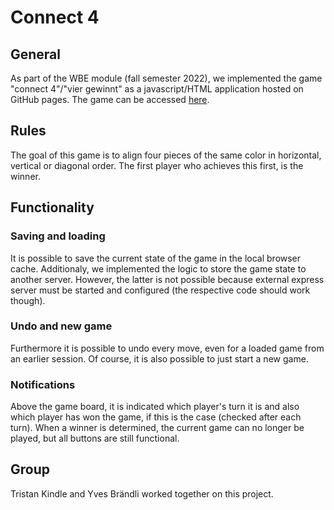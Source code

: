 # Connect 4
## General
As part of the WBE module (fall semester 2022), we implemented the game "connect 4"/"vier gewinnt" as a javascript/HTML application hosted on GitHub pages. The game can be accessed [here](https://github.zhaw.ch/pages/kindltri/connect4/).

## Rules
The goal of this game is to align four pieces of the same color in horizontal, vertical or diagonal order. The first player who achieves this first, is the winner.

## Functionality

### Saving and loading
It is possible to save the current state of the game in the local browser cache. Additionaly, we implemented the logic to store the game state to another server. However, the latter is not possible because external express server must be started and configured (the respective code should work though). 

### Undo and new game
Furthermore it is possible to undo every move, even for a loaded game from an earlier session. Of course, it is also possible to just start a new game.

### Notifications
Above the game board, it is indicated which player's turn it is and also which player has won the game, if this is the case (checked after each turn). When a winner is determined, the current game can no longer be played, but all buttons are still functional.

## Group
Tristan Kindle and Yves Brändli worked together on this project.
